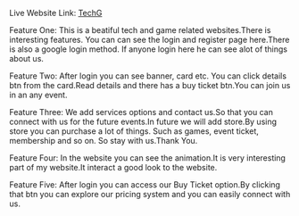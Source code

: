Live Website Link: 
[TechG](https://65252d5a3372f60731d5ee9c--fantastic-kitsune-2619c5.netlify.app/)

Feature One:
This is a beatiful tech and game related websites.There is interesting features. You can can see the login and register page here.There is also a google login method. If anyone login here he can see alot of things about us.

Feature Two:
After login you can see banner, card etc. You can click details btn from the card.Read details and there has a buy ticket btn.You can join us in an any event.

Feature Three:
We add services options and contact us.So that you can connect with us for the future events.In future we will add store.By using store you can purchase a lot of things. Such as games, event ticket, membership and so on. So stay with us.Thank You.

Feature Four:
In the website you can see the animation.It is very interesting part of my website.It interact a good look to the website.

Feature Five:
After login you can access our Buy Ticket option.By clicking that btn you can explore our pricing system and you can easily connect with us.